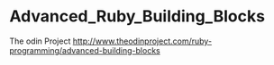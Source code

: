 # Advanced_Ruby_Building_Blocks
The odin Project 
http://www.theodinproject.com/ruby-programming/advanced-building-blocks
